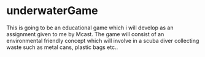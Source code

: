 # underwaterGame
This is going to be an educational game which i will develop as an assignment given to me by Mcast. The game will consist of an environmental friendly concept which will involve in a scuba diver collecting waste such as metal cans, plastic bags etc..
